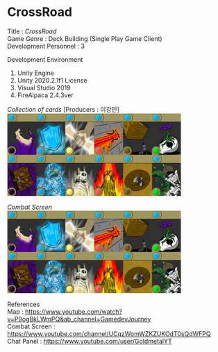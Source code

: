 # CrossRoad

Title : 
_CrossRoad_    
Game Genre : Deck Building (Single Play Game Client)   
Development Personnel : 3    

Development Environment  
1. Unity Engine  
2. Unity 2020.2.1f1 License  
3. Visual Studio 2019
4. FireAlpaca 2.4.3ver 
      

*Collection of cards* [Producers : 이강민]  
![CardCollection](https://github.com/Q-holi/CrossRoad/blob/master/img/Collection%20of%20cards.png)  
  
*Combat Screen* 
![Combat Screen](https://github.com/Q-holi/CrossRoad/blob/master/img/Collection%20of%20cards.png)  

  
References  
Map : <https://www.youtube.com/watch?v=P9ogBkLWmPQ&ab_channel=GamedevJourney>  
Combat Screen : <https://www.youtube.com/channel/UCqzWomWZKZUKOdT0sQdWFPQ>  
Chat Panel : <https://www.youtube.com/user/GoldmetalYT>  
